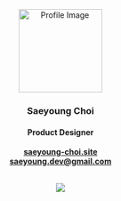 <div align="center">

<img src="https://storage.googleapis.com/elice_04/private/logo.png" alt="Profile Image" width="150" height="150" />

### Saeyoung Choi
#### Product Designer

**[saeyoung-choi.site](https://www.saeyoung-choi.site)**
<br/>
**saeyoung.dev@gmail.com**

<br/>

<a href="https://hits.seeyoufarm.com">
  <img src="https://hits.seeyoufarm.com/api/count/incr/badge.svg?url=https%3A%2F%2Fgithub.com%effysogood&count_bg=%23000000&title_bg=%23000000&icon=github.svg&icon_color=%23FFFFFF&title=Github&edge_flat=true"/>
</a>

</div>
